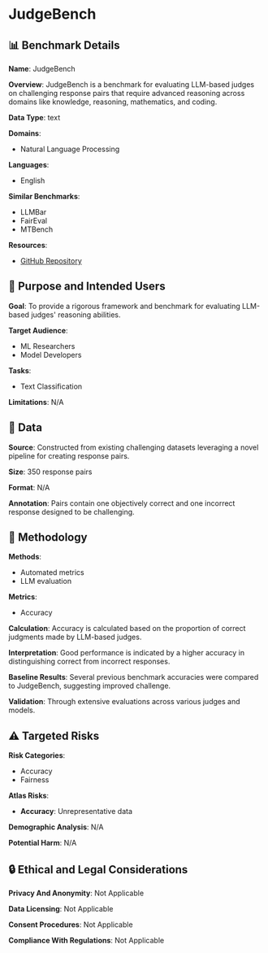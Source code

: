 # JudgeBench

## 📊 Benchmark Details

**Name**: JudgeBench

**Overview**: JudgeBench is a benchmark for evaluating LLM-based judges on challenging response pairs that require advanced reasoning across domains like knowledge, reasoning, mathematics, and coding.

**Data Type**: text

**Domains**:
- Natural Language Processing

**Languages**:
- English

**Similar Benchmarks**:
- LLMBar
- FairEval
- MTBench

**Resources**:
- [GitHub Repository](https://github.com/ScalerLab/JudgeBench)

## 🎯 Purpose and Intended Users

**Goal**: To provide a rigorous framework and benchmark for evaluating LLM-based judges' reasoning abilities.

**Target Audience**:
- ML Researchers
- Model Developers

**Tasks**:
- Text Classification

**Limitations**: N/A

## 💾 Data

**Source**: Constructed from existing challenging datasets leveraging a novel pipeline for creating response pairs.

**Size**: 350 response pairs

**Format**: N/A

**Annotation**: Pairs contain one objectively correct and one incorrect response designed to be challenging.

## 🔬 Methodology

**Methods**:
- Automated metrics
- LLM evaluation

**Metrics**:
- Accuracy

**Calculation**: Accuracy is calculated based on the proportion of correct judgments made by LLM-based judges.

**Interpretation**: Good performance is indicated by a higher accuracy in distinguishing correct from incorrect responses.

**Baseline Results**: Several previous benchmark accuracies were compared to JudgeBench, suggesting improved challenge.

**Validation**: Through extensive evaluations across various judges and models.

## ⚠️ Targeted Risks

**Risk Categories**:
- Accuracy
- Fairness

**Atlas Risks**:
- **Accuracy**: Unrepresentative data

**Demographic Analysis**: N/A

**Potential Harm**: N/A

## 🔒 Ethical and Legal Considerations

**Privacy And Anonymity**: Not Applicable

**Data Licensing**: Not Applicable

**Consent Procedures**: Not Applicable

**Compliance With Regulations**: Not Applicable
